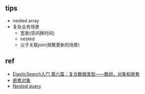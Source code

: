 
## tips
+ nested array
+ 复杂业务场景
    - 宽表(空间换时间)
    - nested
    - 父子关联join(频繁更新的场景)
## ref
+ [ElasticSearch入门 第六篇：复合数据类型——数组，对象和嵌套](https://www.cnblogs.com/ljhdo/p/4904430.html)
+ [嵌套对象](https://www.elastic.co/guide/cn/elasticsearch/guide/current/nested-objects.html#nested-objects)
+ [Nested query](https://www.elastic.co/guide/en/elasticsearch/reference/current/query-dsl-nested-query.html)
